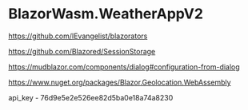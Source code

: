 # BlazorWasm.WeatherAppV2

https://github.com/IEvangelist/blazorators

https://github.com/Blazored/SessionStorage

https://mudblazor.com/components/dialog#configuration-from-dialog

https://www.nuget.org/packages/Blazor.Geolocation.WebAssembly

api_key - 76d9e5e2e526ee82d5ba0e18a74a8230
